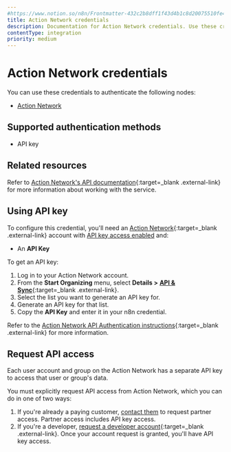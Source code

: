 ```yaml
---
#https://www.notion.so/n8n/Frontmatter-432c2b8dff1f43d4b1c8d20075510fe4
title: Action Network credentials
description: Documentation for Action Network credentials. Use these credentials to authenticate Action Network in n8n, a workflow automation platform.
contentType: integration
priority: medium
---
```


# Action Network credentials

You can use these credentials to authenticate the following nodes:

- [Action Network](/integrations/builtin/app-nodes/n8n-nodes-base.actionnetwork/)

## Supported authentication methods

- API key

## Related resources

Refer to [Action Network's API documentation](https://actionnetwork.org/docs/){:target=_blank .external-link} for more information about working with the service.

## Using API key

To configure this credential, you'll need an [Action Network](https://actionnetwork.org/){:target=_blank .external-link} account with [API key access enabled](#request-api-access) and:

- An **API Key**

To get an API key:

1. Log in to your Action Network account.
2. From the **Start Organizing** menu, select **Details >** [**API & Sync**](https://actionnetwork.org/apis){:target=_blank .external-link}.
3. Select the list you want to generate an API key for.
4. Generate an API key for that list.
5. Copy the **API Key** and enter it in your n8n credential.

Refer to the [Action Network API Authentication instructions](https://actionnetwork.org/docs/v2/#auth){:target=_blank .external-link} for more information.

## Request API access

Each user account and group on the Action Network has a separate API key to access that user or group's data.

You must explicitly request API access from Action Network, which you can do in one of two ways:

1. If you're already a paying customer, [contact them](https://actionnetwork.org/contact) to request partner access. Partner access includes API key access.
2. If you're a developer, [request a developer account](https://actionnetwork.org/developers){:target=_blank .external-link}. Once your account request is granted, you'll have API key access.
